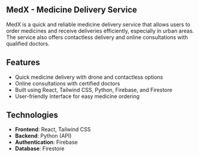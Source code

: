 ## MedX - Medicine Delivery Service

MedX is a quick and reliable medicine delivery service that allows users to order medicines and receive deliveries efficiently, especially in urban areas. The service also offers contactless delivery and online consultations with qualified doctors.

## Features
- Quick medicine delivery with drone and contactless options
- Online consultations with certified doctors
- Built using React, Tailwind CSS, Python, Firebase, and Firestore
- User-friendly interface for easy medicine ordering

## Technologies
- **Frontend**: React, Tailwind CSS
- **Backend**: Python (API)
- **Authentication**: Firebase
- **Database**: Firestore
